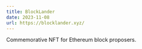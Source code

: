 ```yaml
---
title: BlockLander
date: 2023-11-08
url: https://blocklander.xyz/
---
```


Commemorative NFT for Ethereum block proposers.
